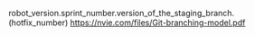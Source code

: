 robot_version.sprint_number.version_of_the_staging_branch.(hotfix_number)
https://nvie.com/files/Git-branching-model.pdf

